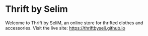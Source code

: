 # Thrift by Selim
Welcome to Thrift by SeliM, an online store for thrifted clothes and accessories.
Visit the live site: https://thriftbyseli.github.io
